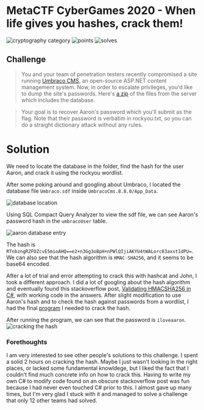 # MetaCTF CyberGames 2020 - When life gives you hashes, crack them!

![cryptography category](https://img.shields.io/badge/category-crypto-lightgrey.svg) 
![points](https://img.shields.io/badge/points-525-lightgray.svg)
![solves](https://img.shields.io/badge/solves-13-lightgray.svg)

## Challenge

> You and your team of penetration testers recently compromised a site running [Umbraco CMS](https://umbraco.com/), an open-source ASP.NET content management system. Now, in order to escalate privileges, you'd like to dump the site's passwords. Here's [a zip](https://metaproblems.com/219d776ffafa9a189b569689f2c5be3f/UmbracoCms8-8.zip) of the files from the server which includes the database.

> Your goal is to recover Aaron's password which you'll submit as the flag. Note that their password is verbatim in rockyou.txt, so you can do a straight dictionary attack without any rules.

# Solution

We need to locate the database in the folder, find the hash for the user Aaron, and crack it using the rockyou wordlist.

After some poking around and googling about Umbraco, I located the database file `Umbraco.sdf` inside `UmbracoCms.8.8.0/App_Data`. 

![database location](https://i.imgur.com/1zVGPDg.png)

Using SQL Compact Query Analyzer to view the sdf file, we can see Aaron's password hash in the `umbracoUser` table.

![aaron database entry](https://i.imgur.com/PpyTQOk.png)

The hash is `RTnbzngRZFDZcvE5mioAHQ==e2+n3Gg3oBpH+nPWlQIjiAKYU4tWALorc83axst1dPU=`. We can also see that the hash algorithm is `HMAC-SHA256`, and it seems to be base64 encoded.

After a lot of trial and error attempting to crack this with hashcat and John, I took a different approach. I did a lot of googling about the hash algorithm and eventually found this stackoverflow post, [Validating HMACSHA256 in C#](https://stackoverflow.com/questions/59070030/validating-hmacsha256-in-c-sharp),
with working code in the answers. After slight modification to use Aaron's hash and to check the hash against passwords from a wordlist, I had the final [program](hashcrack.cs) I needed to crack the hash.

After running the program, we can see that the password is `iloveaaron`.
![cracking the hash](https://media.giphy.com/media/k9kmzAFBRxEHI0PXwH/giphy.gif)

### Forethoughts

I am very interested to see other people's solutions to this challenge. I spent a solid 2 hours on cracking the hash. Maybe I just wasn't looking in the right places, 
or lacked some fundamental knowldege, but I liked the fact that I couldn't find much concrete info on how to crack this. Having to write my own C# to modify code found 
on an obscure stackoverflow post was fun because I had never even touched C# prior to this. I almost gave up many times, but I'm very glad I stuck with it and managed 
to solve a challenge that only 12 other teams had solved.
